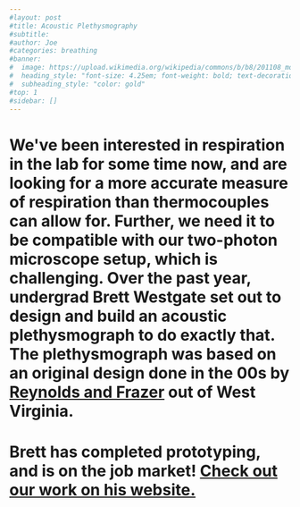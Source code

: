 ```yaml
---
#layout: post
#title: Acoustic Plethysmography
#subtitle: 
#author: Joe
#categories: breathing
#banner:
#  image: https://upload.wikimedia.org/wikipedia/commons/b/b8/201108_mouse.png
#  heading_style: "font-size: 4.25em; font-weight: bold; text-decoration: underline"
#  subheading_style: "color: gold"
#top: 1
#sidebar: []
---
```


# We've been interested in respiration in the lab for some time now, and are looking for a more accurate measure of respiration than thermocouples can allow for. Further, we need it to be compatible with our two-photon microscope setup, which is challenging. Over the past year, undergrad Brett Westgate set out to design and build an acoustic plethysmograph to do exactly that. The plethysmograph was based on an original design done in the 00s by [Reynolds and Frazer](https://www.ncbi.nlm.nih.gov/pubmed/16897419) out of West Virginia.

# Brett has completed prototyping, and is on the job market! [Check out our work on his website.](https://brettwestgate.wixsite.com/westgateprojects/portfolio)
